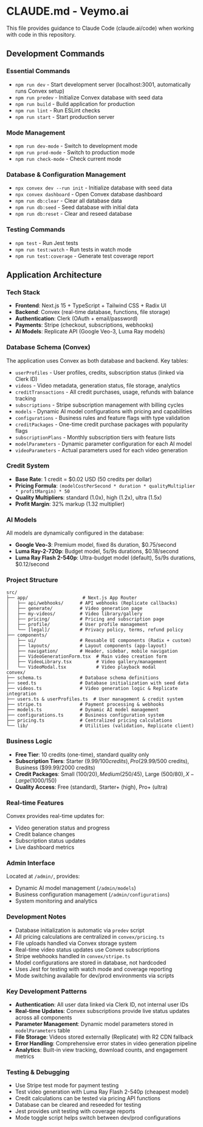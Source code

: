 # CLAUDE.md - Veymo.ai

This file provides guidance to Claude Code (claude.ai/code) when working with code in this repository.

## Development Commands

### Essential Commands
- `npm run dev` - Start development server (localhost:3001, automatically runs Convex setup)
- `npm run predev` - Initialize Convex database with seed data
- `npm run build` - Build application for production
- `npm run lint` - Run ESLint checks
- `npm run start` - Start production server

### Mode Management
- `npm run dev-mode` - Switch to development mode
- `npm run prod-mode` - Switch to production mode
- `npm run check-mode` - Check current mode

### Database & Configuration Management
- `npx convex dev --run init` - Initialize database with seed data
- `npx convex dashboard` - Open Convex database dashboard
- `npm run db:clear` - Clear all database data
- `npm run db:seed` - Seed database with initial data
- `npm run db:reset` - Clear and reseed database

### Testing Commands
- `npm test` - Run Jest tests
- `npm run test:watch` - Run tests in watch mode
- `npm run test:coverage` - Generate test coverage report

## Application Architecture

### Tech Stack
- **Frontend**: Next.js 15 + TypeScript + Tailwind CSS + Radix UI
- **Backend**: Convex (real-time database, functions, file storage)
- **Authentication**: Clerk (OAuth + email/password)
- **Payments**: Stripe (checkout, subscriptions, webhooks)
- **AI Models**: Replicate API (Google Veo-3, Luma Ray models)

### Database Schema (Convex)
The application uses Convex as both database and backend. Key tables:
- `userProfiles` - User profiles, credits, subscription status (linked via Clerk ID)
- `videos` - Video metadata, generation status, file storage, analytics
- `creditTransactions` - All credit purchases, usage, refunds with balance tracking
- `subscriptions` - Stripe subscription management with billing cycles
- `models` - Dynamic AI model configurations with pricing and capabilities
- `configurations` - Business rules and feature flags with type validation
- `creditPackages` - One-time credit purchase packages with popularity flags
- `subscriptionPlans` - Monthly subscription tiers with feature lists
- `modelParameters` - Dynamic parameter configuration for each AI model
- `videoParameters` - Actual parameters used for each video generation

### Credit System
- **Base Rate**: 1 credit = $0.02 USD (50 credits per dollar)
- **Pricing Formula**: `(modelCostPerSecond * duration * qualityMultiplier * profitMargin) * 50`
- **Quality Multipliers**: standard (1.0x), high (1.2x), ultra (1.5x)
- **Profit Margin**: 32% markup (1.32 multiplier)

### AI Models
All models are dynamically configured in the database:
- **Google Veo-3**: Premium model, fixed 8s duration, $0.75/second
- **Luma Ray-2-720p**: Budget model, 5s/9s durations, $0.18/second  
- **Luma Ray Flash 2-540p**: Ultra-budget model (default), 5s/9s durations, $0.12/second

### Project Structure
```
src/
├── app/                    # Next.js App Router
│   ├── api/webhooks/      # API webhooks (Replicate callbacks)
│   ├── generate/          # Video generation page
│   ├── my-videos/         # Video library/gallery
│   ├── pricing/           # Pricing and subscription page
│   ├── profile/           # User profile management
│   └── [legal]/           # Privacy policy, terms, refund policy
├── components/
│   ├── ui/                # Reusable UI components (Radix + custom)
│   ├── layouts/           # Layout components (app-layout)
│   ├── navigation/        # Header, sidebar, mobile navigation
│   ├── VideoGenerationForm.tsx  # Main video creation form
│   ├── VideoLibrary.tsx         # Video gallery/management
│   └── VideoModal.tsx           # Video playback modal
convex/
├── schema.ts              # Database schema definitions
├── seed.ts                # Database initialization with seed data
├── videos.ts              # Video generation logic & Replicate integration
├── users.ts & userProfiles.ts  # User management & credit system
├── stripe.ts              # Payment processing & webhooks
├── models.ts              # Dynamic AI model management
├── configurations.ts      # Business configuration system
├── pricing.ts             # Centralized pricing calculations
└── lib/                   # Utilities (validation, Replicate client)
```

### Business Logic
- **Free Tier**: 10 credits (one-time), standard quality only
- **Subscription Tiers**: Starter ($9.99/100 credits), Pro ($29.99/500 credits), Business ($99.99/2000 credits)
- **Credit Packages**: Small (100/$20), Medium (250/$45), Large (500/$80), X-Large (1000/$150)
- **Quality Access**: Free (standard), Starter+ (high), Pro+ (ultra)

### Real-time Features
Convex provides real-time updates for:
- Video generation status and progress
- Credit balance changes
- Subscription status updates
- Live dashboard metrics

### Admin Interface
Located at `/admin/`, provides:
- Dynamic AI model management (`/admin/models`)
- Business configuration management (`/admin/configurations`)
- System monitoring and analytics

### Development Notes
- Database initialization is automatic via `predev` script
- All pricing calculations are centralized in `convex/pricing.ts`
- File uploads handled via Convex storage system
- Real-time video status updates use Convex subscriptions
- Stripe webhooks handled in `convex/stripe.ts`
- Model configurations are stored in database, not hardcoded
- Uses Jest for testing with watch mode and coverage reporting
- Mode switching available for dev/prod environments via scripts

### Key Development Patterns
- **Authentication**: All user data linked via Clerk ID, not internal user IDs
- **Real-time Updates**: Convex subscriptions provide live status updates across all components
- **Parameter Management**: Dynamic model parameters stored in `modelParameters` table
- **File Storage**: Videos stored externally (Replicate) with R2 CDN fallback
- **Error Handling**: Comprehensive error states in video generation pipeline
- **Analytics**: Built-in view tracking, download counts, and engagement metrics

### Testing & Debugging
- Use Stripe test mode for payment testing
- Test video generation with Luma Ray Flash 2-540p (cheapest model)
- Credit calculations can be tested via pricing API functions
- Database can be cleared and reseeded for testing
- Jest provides unit testing with coverage reports
- Mode toggle script helps switch between dev/prod configurations